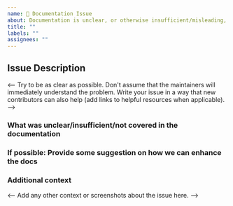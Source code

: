 ```yaml
---
name: 📗 Documentation Issue
about: Documentation is unclear, or otherwise insufficient/misleading, examples aren't working as expected
title: ""
labels: ""
assignees: ""
---
```


## Issue Description

<--
Try to be as clear as possible. Don't assume that the maintainers will immediately understand the problem. Write your issue in a way that new contributors can also help (add links to helpful resources when applicable).
-->

### What was unclear/insufficient/not covered in the documentation



### If possible: Provide some suggestion on how we can enhance the docs



### Additional context

<-- Add any other context or screenshots about the issue here. -->
